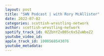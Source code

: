 ```yaml
---
layout: post
title: "SWN Podcast | with Rory McAllister"
date: 2022-07-02
categories: scottish-wrestling-network
author: scottish-wrestling-network
spotify_track_id: 0ZZbhYZvB05c6x5ZuWboZ2
youtube_video_id: 
apple_track_id: 1000568543076
youtube_metadata: 
---
```

